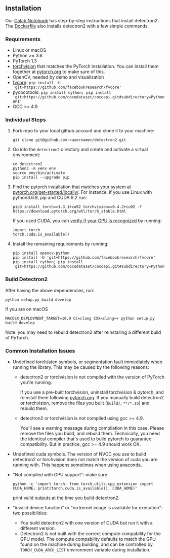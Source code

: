 ## Installation

Our [Colab Notebook](https://colab.research.google.com/drive/16jcaJoc6bCFAQ96jDe2HwtXj7BMD_-m5)
has step-by-step instructions that install detectron2.
The [Dockerfile](https://github.com/facebookresearch/detectron2/blob/master/docker/Dockerfile)
also installs detectron2 with a few simple commands.

### Requirements
- Linux or macOS
- Python >= 3.6
- PyTorch 1.3
- [torchvision](https://github.com/pytorch/vision/) that matches the PyTorch installation.
	You can install them together at [pytorch.org](https://pytorch.org) to make sure of this.
- OpenCV, needed by demo and visualization
- [fvcore](https://github.com/facebookresearch/fvcore/): `pip install -U 'git+https://github.com/facebookresearch/fvcore'`
- pycocotools: `pip install cython; pip install 'git+https://github.com/cocodataset/cocoapi.git#subdirectory=PythonAPI'`
- GCC >= 4.9

### Individual Steps
1. Fork repo to your local github account and clone it to your machine:
	```
	git clone git@github.com:<username>/detectron2.git
	```
2. Go into the `detectron2` directory and create and activate a virtual environment:
	```
	cd detectron2
	python3 -m venv env
	source env/bin/activate
	pip install --upgrade pip
	```
3. Find the pytorch installation that matches your system at [pytorch.org/get-started/locally/](https://pytorch.org/get-started/locally/). For instance, if you use Linux with python3.6.9, pip and CUDA 9.2 run:
	```
	pip3 install torch==1.3.1+cu92 torchvision==0.4.2+cu92 -f https://download.pytorch.org/whl/torch_stable.html
	```

	If you used CUDA, you can [verify if your GPU is recognized](https://stackoverflow.com/questions/48152674/how-to-check-if-pytorch-is-using-the-gpu/53374933) by running:
	```
	import torch
	torch.cuda.is_available() 
	```

3. Install the remaining requirements by running:
	```
	pip install opencv-python
	pip install -U 'git+https://github.com/facebookresearch/fvcore'
	pip install cython; pip install 'git+https://github.com/cocodataset/cocoapi.git#subdirectory=PythonAPI'
	```

### Build Detectron2

After having the above dependencies, run:
```
python setup.py build develop
```

If you are on macOS
```
MACOSX_DEPLOYMENT_TARGET=10.9 CC=clang CXX=clang++ python setup.py build develop
```

Note: you may need to rebuild detectron2 after reinstalling a different build of PyTorch.

### Common Installation Issues

+ Undefined torch/aten symbols, or segmentation fault immediately when running the library.
  This may be caused by the following reasons:

	* detectron2 or torchvision is not compiled with the version of PyTorch you're running.

		If you use a pre-built torchvision, uninstall torchvision & pytorch, and reinstall them
		following [pytorch.org](http://pytorch.org).
		If you manually build detectron2 or torchvision, remove the files you built (`build/`, `**/*.so`)
		and rebuild them.

	* detectron2 or torchvision is not compiled using gcc >= 4.9.

	  You'll see a warning message during compilation in this case. Please remove the files you build,
		and rebuild them.
		Technically, you need the identical compiler that's used to build pytorch to guarantee
		compatibility. But in practice, gcc >= 4.9 should work OK.

+ Undefined cuda symbols. The version of NVCC you use to build detectron2 or torchvision does
	not match the version of cuda you are running with.
	This happens sometimes when using anaconda.

+ "Not compiled with GPU support": make sure
	```
	python -c 'import torch; from torch.utils.cpp_extension import CUDA_HOME; print(torch.cuda.is_available(), CUDA_HOME)'
	```
	print valid outputs at the time you build detectron2.

+ "invalid device function" or "no kernel image is available for execution": two possibilities:
  * You build detectron2 with one version of CUDA but run it with a different version.
  * Detectron2 is not built with the correct compute compability for the GPU model.
    The compute compability defaults to match the GPU found on the machine during building,
    and can be controlled by `TORCH_CUDA_ARCH_LIST` environment variable during installation.
